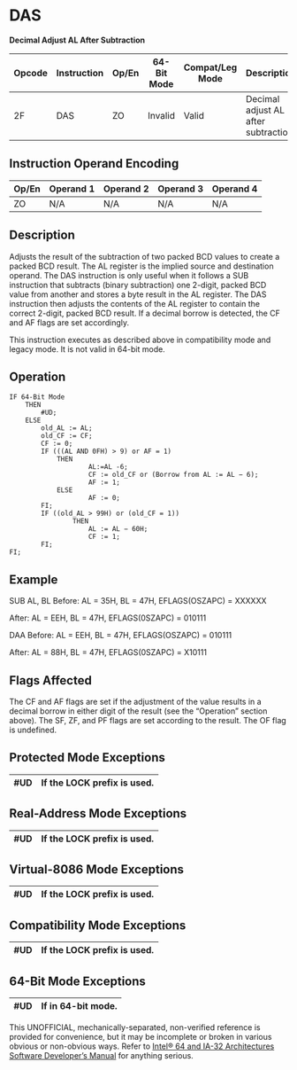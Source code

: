 # DAS

**Decimal Adjust AL After Subtraction**

| Opcode | Instruction | Op/En | 64-Bit Mode | Compat/Leg Mode | Description                          |
| ------ | ----------- | ----- | ----------- | --------------- | ------------------------------------ |
| 2F     | DAS         | ZO    | Invalid     | Valid           | Decimal adjust AL after subtraction. |

## Instruction Operand Encoding

| Op/En | Operand 1 | Operand 2 | Operand 3 | Operand 4 |
| ----- | --------- | --------- | --------- | --------- |
| ZO    | N/A       | N/A       | N/A       | N/A       |

## Description

Adjusts the result of the subtraction of two packed BCD values to create a packed BCD result. The AL register is the implied source and destination operand. The DAS instruction is only useful when it follows a SUB instruction that subtracts (binary subtraction) one 2-digit, packed BCD value from another and stores a byte result in the AL register. The DAS instruction then adjusts the contents of the AL register to contain the correct 2-digit, packed BCD result. If a decimal borrow is detected, the CF and AF flags are set accordingly.

This instruction executes as described above in compatibility mode and legacy mode. It is not valid in 64-bit mode.

## Operation

```
IF 64-Bit Mode
    THEN
        #​​​UD;
    ELSE
        old_AL := AL;
        old_CF := CF;
        CF := 0;
        IF (((AL AND 0FH) > 9) or AF = 1)
            THEN
                    AL:=AL -6;
                    CF := old_CF or (Borrow from AL := AL − 6);
                    AF := 1;
            ELSE
                    AF := 0;
        FI;
        IF ((old_AL > 99H) or (old_CF = 1))
                THEN
                    AL := AL − 60H;
                    CF := 1;
        FI;
FI;

```

## Example

SUB AL, BL Before: AL = 35H, BL = 47H, EFLAGS(OSZAPC) = XXXXXX

After: AL = EEH, BL = 47H, EFLAGS(0SZAPC) = 010111

DAA Before: AL = EEH, BL = 47H, EFLAGS(OSZAPC) = 010111

After: AL = 88H, BL = 47H, EFLAGS(0SZAPC) = X10111

## Flags Affected

The CF and AF flags are set if the adjustment of the value results in a decimal borrow in either digit of the result (see the “Operation” section above). The SF, ZF, and PF flags are set according to the result. The OF flag is undefined.

## Protected Mode Exceptions

| #​​​UD | If the LOCK prefix is used. |
| ------ | --------------------------- |

## Real-Address Mode Exceptions

| #​​​UD | If the LOCK prefix is used. |
| ------ | --------------------------- |

## Virtual-8086 Mode Exceptions

| #​​​UD | If the LOCK prefix is used. |
| ------ | --------------------------- |

## Compatibility Mode Exceptions

| #​​​UD | If the LOCK prefix is used. |
| ------ | --------------------------- |

## 64-Bit Mode Exceptions

| #​​​UD | If in 64-bit mode. |
| ------ | ------------------ |

This UNOFFICIAL, mechanically-separated, non-verified reference is provided for convenience, but it may be
incomplete or broken in various obvious or non-obvious
ways. Refer to [Intel® 64 and IA-32 Architectures Software Developer’s Manual](https://software.intel.com/en-us/download/intel-64-and-ia-32-architectures-sdm-combined-volumes-1-2a-2b-2c-2d-3a-3b-3c-3d-and-4) for anything serious.
